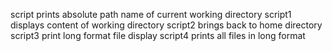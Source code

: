 script prints absolute path name of current working directory
script1 displays content of working directory
script2 brings back to home directory
script3 print long format file display
script4 prints all files in long format
